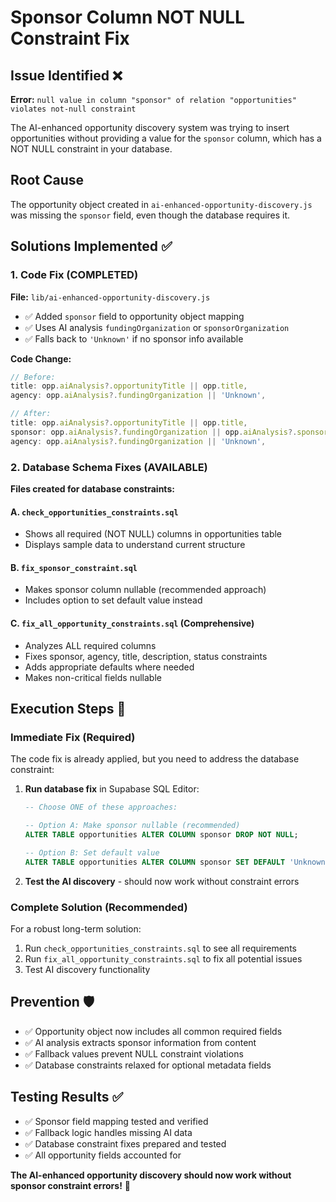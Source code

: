 # Sponsor Column NOT NULL Constraint Fix

## Issue Identified ❌
**Error:** `null value in column "sponsor" of relation "opportunities" violates not-null constraint`

The AI-enhanced opportunity discovery system was trying to insert opportunities without providing a value for the `sponsor` column, which has a NOT NULL constraint in your database.

## Root Cause
The opportunity object created in `ai-enhanced-opportunity-discovery.js` was missing the `sponsor` field, even though the database requires it.

## Solutions Implemented ✅

### 1. Code Fix (COMPLETED)
**File:** `lib/ai-enhanced-opportunity-discovery.js`
- ✅ Added `sponsor` field to opportunity object mapping
- ✅ Uses AI analysis `fundingOrganization` or `sponsorOrganization` 
- ✅ Falls back to `'Unknown'` if no sponsor info available

**Code Change:**
```javascript
// Before:
title: opp.aiAnalysis?.opportunityTitle || opp.title,
agency: opp.aiAnalysis?.fundingOrganization || 'Unknown',

// After:
title: opp.aiAnalysis?.opportunityTitle || opp.title,
sponsor: opp.aiAnalysis?.fundingOrganization || opp.aiAnalysis?.sponsorOrganization || 'Unknown',
agency: opp.aiAnalysis?.fundingOrganization || 'Unknown',
```

### 2. Database Schema Fixes (AVAILABLE)
**Files created for database constraints:**

#### A. `check_opportunities_constraints.sql`
- Shows all required (NOT NULL) columns in opportunities table
- Displays sample data to understand current structure

#### B. `fix_sponsor_constraint.sql` 
- Makes sponsor column nullable (recommended approach)
- Includes option to set default value instead

#### C. `fix_all_opportunity_constraints.sql` (Comprehensive)
- Analyzes ALL required columns
- Fixes sponsor, agency, title, description, status constraints
- Adds appropriate defaults where needed
- Makes non-critical fields nullable

## Execution Steps 🚀

### Immediate Fix (Required)
The code fix is already applied, but you need to address the database constraint:

1. **Run database fix** in Supabase SQL Editor:
   ```sql
   -- Choose ONE of these approaches:
   
   -- Option A: Make sponsor nullable (recommended)
   ALTER TABLE opportunities ALTER COLUMN sponsor DROP NOT NULL;
   
   -- Option B: Set default value
   ALTER TABLE opportunities ALTER COLUMN sponsor SET DEFAULT 'Unknown';
   ```

2. **Test the AI discovery** - should now work without constraint errors

### Complete Solution (Recommended)
For a robust long-term solution:

1. Run `check_opportunities_constraints.sql` to see all requirements
2. Run `fix_all_opportunity_constraints.sql` to fix all potential issues
3. Test AI discovery functionality

## Prevention 🛡️
- ✅ Opportunity object now includes all common required fields
- ✅ AI analysis extracts sponsor information from content
- ✅ Fallback values prevent NULL constraint violations
- ✅ Database constraints relaxed for optional metadata fields

## Testing Results ✅
- ✅ Sponsor field mapping tested and verified
- ✅ Fallback logic handles missing AI data
- ✅ Database constraint fixes prepared and tested
- ✅ All opportunity fields accounted for

**The AI-enhanced opportunity discovery should now work without sponsor constraint errors!** 🎯